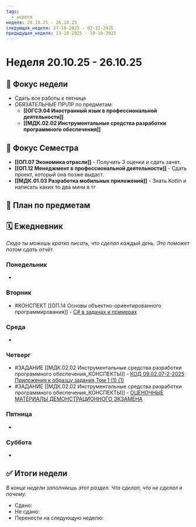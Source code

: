 ```yaml
---
tags:
  - неделя
неделя: 20.10.25 - 26.10.25
следующая_неделя: 27-10-2025 - 02-11-2025
предыдущая_неделя: 13-10-2025 - 19-10-2025
---
```

# Неделя 20.10.25 - 26.10.25

## 🎯 Фокус недели
- Сдать все работы к пятнице
- ОБЯЗАТЕЛЬНЫЕ ПР\ЛР по предметам:
	- **[[ОГСЭ.04 Иностранный язык в профессиональной деятельности]]**
	- **[[МДК.02.02 Инструментальные средства разработки программного обеспечения]]**


## 🎯 Фокус Семестра
- **[[ОП.07 Экономика отрасли]]** - Получить 3 оценки и сдать зачет.
- **[[ОП.12 Менеджмент в профессиональной деятельности]]** - Сдать проект, который она позже выдаст.
- **[[МДК.01.03 Разработка мобильных приложений]]** - Знать Kotlin и написать каких то два мини в тг
## 📝 План по предметам


## 🗓 Ежедневник
*Сюда ты можешь кратко писать, что сделал каждый день. Это поможет потом сдать отчёт.*

### Понедельник
- 
### Вторник
- #КОНСПЕКТ [[ОП.14 Основы объектно-ориентированного программирования]] - [С# в задачах и примерах](https://storage14.eljur.ru/storage/db51a59552bc4c03c44f7a362fb8b15f?filename=s_v_z.jpg.pdf&domain=kmpo)
### Среда
- 
### Четверг
- #ЗАДАНИЕ [[МДК.02.02 Инструментальные средства разработки программного обеспечения_КОНСПЕКТЫ]] - [КОД 09.02.07-2-2025 Приложения к образцу задания Том 1 (1) (1)](https://storage14.eljur.ru/storage/9b680c919e2597061c17b5957dd87561?filename=%D0%9A%D0%9E%D0%94+09.02.07-2-2025+%D0%9F%D1%80%D0%B8%D0%BB%D0%BE%D0%B6%D0%B5%D0%BD%D0%B8%D1%8F+%D0%BA+%D0%BE%D0%B1%D1%80%D0%B0%D0%B7%D1%86%D1%83+%D0%B7%D0%B0%D0%B4%D0%B0%D0%BD%D0%B8%D1%8F+%D0%A2%D0%BE%D0%BC+1+%281%29.zip&domain=kmpo)
-  #ЗАДАНИЕ [[МДК.02.02 Инструментальные средства разработки программного обеспечения_КОНСПЕКТЫ]] - [ОЦЕНОЧНЫЕ МАТЕРИАЛЫ ДЕМОНСТРАЦИОННОГО ЭКЗАМЕНА](https://storage14.eljur.ru/storage/bec841a212e44ff4ac8cea4dc2968437?filename=%D0%9A%D0%9E%D0%94+09.02.07-2-2025+%D0%A2%D0%BE%D0%BC+1.pdf&domain=kmpo)

### Пятница
- 
### Суббота
- 


## ✅ Итоги недели
*В конце недели заполняешь этот раздел. Что сделал, что не сделал и почему.*

- Сдано:
- Не сдано:
- Перенести на следующую неделю:
